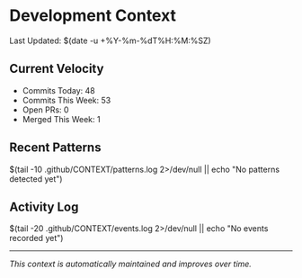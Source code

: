 # Development Context

Last Updated: $(date -u +%Y-%m-%dT%H:%M:%SZ)

## Current Velocity
- Commits Today: 48
- Commits This Week: 53
- Open PRs: 0
- Merged This Week: 1

## Recent Patterns
$(tail -10 .github/CONTEXT/patterns.log 2>/dev/null || echo "No patterns detected yet")

## Activity Log
$(tail -20 .github/CONTEXT/events.log 2>/dev/null || echo "No events recorded yet")

---
*This context is automatically maintained and improves over time.*
